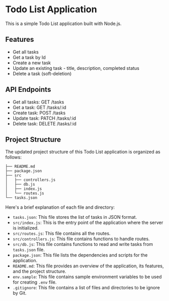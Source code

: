 # Todo List Application

This is a simple Todo List application built with Node.js.

## Features

- Get all tasks
- Get a task by Id
- Create a new task
- Update an existing task - title, description, completed status
- Delete a task (soft-deletion)

## API Endpoints

- Get all tasks: GET /tasks
- Get a task: GET /tasks/:id
- Create task: POST /tasks
- Update task: PATCH /tasks/:id
- Delete task: DELETE /tasks/:id

## Project Structure

The updated project structure of this Todo List application is organized as follows:

```
├── README.md
├── package.json
├── src
│   ├── controllers.js
│   ├── db.js
│   ├── index.js
│   └── routes.js
└── tasks.json
```

Here's a brief explanation of each file and directory:

- `tasks.json`: This file stores the list of tasks in JSON format.
- `src/index.js`: This is the entry point of the application where the server is initialized.
- `src/routes.js`: This file contains all the routes.
- `src/controllers.js`: This file contains functions to handle routes.
- `src/db.js`: This file contains functions to read and write tasks from `tasks.json` file.
- `package.json`: This file lists the dependencies and scripts for the application.
- `README.md`: This file provides an overview of the application, its features, and the project structure.
- `env.sample`: This file contains sample environment variables to be used for creating `.env` file.
- `.gitignore`: This file contains a list of files and directories to be ignore by Git.
